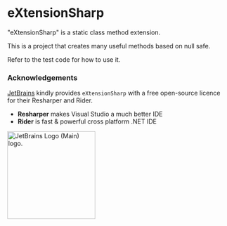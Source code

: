 # eXtensionSharp

"eXtensionSharp" is a static class method extension.

This is a project that creates many useful methods based on null safe.

Refer to the test code for how to use it.

### Acknowledgements

[JetBrains](https://www.jetbrains.com/?from=eXtensionSharp) kindly provides `eXtensionSharp` with a free open-source
licence for their Resharper and Rider.

- **Resharper** makes Visual Studio a much better IDE
- **Rider** is fast & powerful cross platform .NET IDE

<img src="https://resources.jetbrains.com/storage/products/company/brand/logos/jb_beam.png" alt="JetBrains Logo (Main) logo." style="width:200px;height:200px;">

